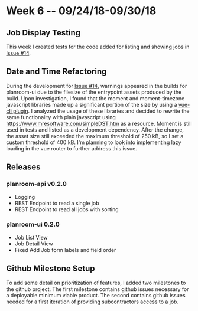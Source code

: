 # Week 6 -- 09/24/18-09/30/18

## Job Display Testing
This week I created tests for the code added for listing and showing jobs in [Issue #14](https://github.com/mjsmith11/planroom-journal/issues/14).

## Date and Time Refactoring
During the development for [Issue #14](https://github.com/mjsmith11/planroom-journal/issues/14), warnings appeared in the builds for planroom-ui due to the filesize of the entrypoint assets produced by the build. Upon investigation, I found that the moment and moment-timezone javascript libraries made up a significant portion of the size by using a [vue-cli plugin](https://www.npmjs.com/package/vue-cli-plugin-webpack-bundle-analyzer). I analyzed the usage of these libraries and decided to rewrite the same functionality with plain javascript using https://www.mresoftware.com/simpleDST.htm as a resource.  Moment is still used in tests and listed as a development dependency.  After the change, the asset size still exceeded the maximum threshold of 250 kB, so I set a custom threshold of 400 kB. I'm planning to look into implementing lazy loading in the vue router to further address this issue.

## Releases
### planroom-api v0.2.0
 - Logging
 - REST Endpoint to read a single job
 - REST Endpoint to read all jobs with sorting

### planroom-ui 0.2.0
 - Job List View
 - Job Detail View
 - Fixed Add Job form labels and field order

## Github Milestone Setup
To add some detail on prioritization of features, I added two milestones to the github project. The first milestone contains github issues necessary for a deployable minimum viable product.  The second contains github issues needed for a first iteration of providing subcontractors access to a job.